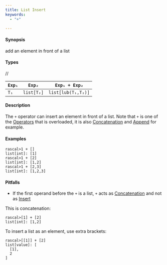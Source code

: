 ```yaml
---
title: List Insert
keywords:
  - "+"

---
```


#### Synopsis

add an element in front of a list

#### Types

//

| `Exp₁`     |  `Exp₂`     | `Exp₁ + Exp₂`       |
| --- | --- | --- |
| `T₁`       |  `list[T₂]` | `list[lub(T₁,T₂)]`  |


#### Description

The `+` operator can insert an element in front of a list. Note that `+` is one of the [Operators](../../../../../Rascal/Expressions/Operators/index.md) that is overloaded, it is also [Concatenation](../../../../../Rascal/Expressions/Values/List/Concatenation/index.md) and [Append](../../../../../Rascal/Expressions/Values/List/Append/index.md) for example.

#### Examples


```rascal-shell 
rascal>1 + []
list[int]: [1]
rascal>1 + [2]
list[int]: [1,2]
rascal>1 + [2,3]
list[int]: [1,2,3]
```

#### Pitfalls

*  If the first operand before the `+` is a list, `+` acts as [Concatenation](../../../../../Rascal/Expressions/Values/List/Concatenation/index.md) and not as [Insert](../../../../../Rascal/Expressions/Values/List/Insert/index.md)

This is concatenation:

```rascal-shell ,continue
rascal>[1] + [2]
list[int]: [1,2]
```
To insert a list as an element, use extra brackets:

```rascal-shell ,continue
rascal>[[1]] + [2]
list[value]: [
  [1],
  2
]
```


